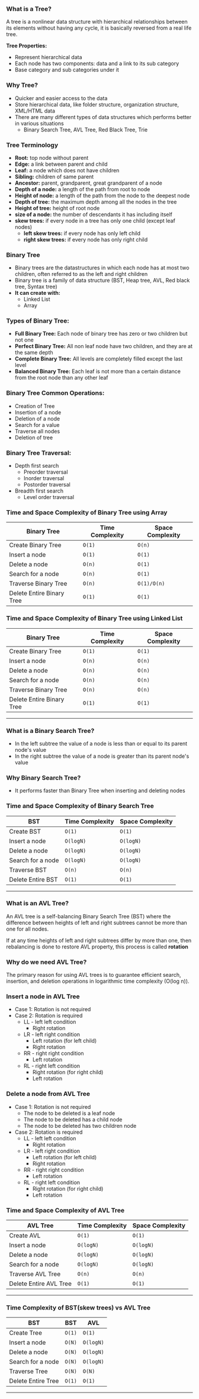### What is a Tree?
A tree is a nonlinear data structure with hierarchical relationships between its elements without having any cycle, it
is basically reversed from a real life tree.

**Tree Properties:**
- Represent hierarchical data
- Each node has two components: data and a link to its sub category
- Base category and sub categories under it

### Why Tree?
- Quicker and easier access to the data
- Store hierarchical data, like folder structure, organization structure, XML/HTML data
- There are many different types of data structures which performs better in various situations
    - Binary Search Tree, AVL Tree, Red Black Tree, Trie

### Tree Terminology
- **Root:** top node without parent
- **Edge:** a link between parent and child
- **Leaf:** a node which does not have children
- **Sibling:** children of same parent
- **Ancestor:** parent, grandparent, great grandparent of a node
- **Depth of a node:** a length of the path from root to node
- **Height of node:** a length of the path from the node to the deepest node
- **Depth of tree:** the maximum depth among all the nodes in the tree
- **Height of tree:** height of root node
- **size of a node:** the number of descendants it has including itself
- **skew trees:** if every node in a tree has only one child (except leaf nodes)
    - **left skew trees:** if every node has only left child
    - **right skew trees:**  if every node has only right child

### Binary Tree
- Binary trees are the datastructures in which each node has at most two children, often referred to as the left and
  right children
- Binary tree is a family of data structure (BST, Heap tree, AVL, Red black tree, Syntax tree)
- **It can create with:**
    - Linked List
    - Array

### Types of Binary Tree:
- **Full Binary Tree:** Each node of binary tree has zero or two children but not one
- **Perfect Binary Tree:** All non leaf node have two children, and they are at the same depth
- **Complete Binary Tree:** All levels are completely filled except the last level
- **Balanced Binary Tree:** Each leaf is not more than a certain distance from the root node than any other leaf

### Binary Tree Common Operations:
- Creation of Tree
- Insertion of a node
- Deletion of a node
- Search for a value
- Traverse all nodes
- Deletion of tree

### Binary Tree Traversal:
- Depth first search
    - Preorder traversal
    - Inorder traversal
    - Postorder traversal
- Breadth first search
    - Level order traversal

### Time and Space Complexity of Binary Tree using Array
| Binary Tree               | Time Complexity | Space Complexity |
|---------------------------|-----------------|------------------|
| Create Binary Tree        | `O(1)`          | `O(n)`           |
| Insert a node             | `O(1)`          | `O(1)`           |
| Delete a node             | `O(n)`          | `O(1)`           |
| Search for a node         | `O(n)`          | `O(1)`           |
| Traverse Binary Tree      | `O(n)`          | `O(1)/O(n)`      |
| Delete Entire Binary Tree | `O(1)`          | `O(1)`           |

### Time and Space Complexity of Binary Tree using Linked List
| Binary Tree               | Time Complexity | Space Complexity |
|---------------------------|-----------------|------------------|
| Create Binary Tree        | `O(1)`          | `O(1)`           |
| Insert a node             | `O(n)`          | `O(n)`           |
| Delete a node             | `O(n)`          | `O(n)`           |
| Search for a node         | `O(n)`          | `O(n)`           |
| Traverse Binary Tree      | `O(n)`          | `O(n)`           |
| Delete Entire Binary Tree | `O(1)`          | `O(1)`           |
---

### What is a Binary Search Tree?
- In the left subtree the value of a node is less than or equal to its parent node's value
- In the right subtree the value of a node is greater than its parent node's value

### Why Binary Search Tree?
- It performs faster than Binary Tree when inserting and deleting nodes

### Time and Space Complexity of Binary Search Tree
| BST               | Time Complexity | Space Complexity |
|-------------------|-----------------|------------------|
| Create BST        | `O(1)`          | `O(1)`           |
| Insert a node     | `O(logN)`       | `O(logN)`        |
| Delete a node     | `O(logN)`       | `O(logN)`        |
| Search for a node | `O(logN)`       | `O(logN)`        |
| Traverse BST      | `O(n)`          | `O(n)`           |
| Delete Entire BST | `O(1)`          | `O(1)`           |
---

### What is an AVL Tree?
An AVL tree is a self-balancing Binary Search Tree (BST) where the difference between heights of left and right subtrees
cannot be more than one for all nodes.

If at any time heights of left and right subtrees differ by more than one, then rebalancing is done to restore AVL
property, this process is called **rotation**

### Why do we need AVL Tree?
The primary reason for using AVL trees is to guarantee efficient search, insertion, and deletion operations in
logarithmic time complexity (O(log n)).

### Insert a node in AVL Tree
- Case 1: Rotation is not required
- Case 2: Rotation is required
    - LL - left left condition
        - Right rotation
    - LR - left right condition
        - Left rotation (for left child)
        - Right rotation
    - RR - right right condition
        - Left rotation
    - RL - right left condition
        - Right rotation (for right child)
        - Left rotation

### Delete a node from AVL Tree
- Case 1: Rotation is not required
    - The node to be deleted is a leaf node
    - The node to be deleted has a child node
    - The node to be deleted has two children node
- Case 2: Rotation is required
    - LL - left left condition
        - Right rotation
    - LR - left right condition
        - Left rotation (for left child)
        - Right rotation
    - RR - right right condition
        - Left rotation
    - RL - right left condition
        - Right rotation (for right child)
        - Left rotation

### Time and Space Complexity of AVL Tree
| AVL Tree               | Time Complexity | Space Complexity |
|------------------------|-----------------|------------------|
| Create AVL             | `O(1)`          | `O(1)`           |
| Insert a node          | `O(logN)`       | `O(logN)`        |
| Delete a node          | `O(logN)`       | `O(logN)`        |
| Search for a node      | `O(logN)`       | `O(logN)`        |
| Traverse AVL Tree      | `O(n)`          | `O(n)`           |
| Delete Entire AVL Tree | `O(1)`          | `O(1)`           |
---

### Time Complexity of BST(skew trees) vs AVL Tree
| BST                | BST    | AVL       |
|--------------------|--------|-----------|
| Create Tree        | `O(1)` | `O(1)`    |
| Insert a node      | `O(N)` | `O(logN)` |
| Delete a node      | `O(N)` | `O(logN)` |
| Search for a node  | `O(N)` | `O(logN)` |
| Traverse Tree      | `O(N)` | `O(N)`    |
| Delete Entire Tree | `O(1)` | `O(1)`    |
---

